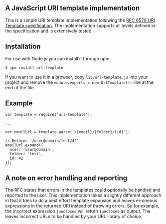 ## A JavaScript URI template implementation

This is a simple URI template implementation following the [RFC 6570 URI Template specification](http://tools.ietf.org/html/rfc6570). The implementation supports all levels defined in the specification and is extensively tested.

## Installation

For use with Node.js you can install it through npm:

    $ npm install url-template

If you want to use it in a browser, copy `lib/url-template.js` into your project and remove the `module.exports = new UrlTemplate();` line at the end of the file.

## Example

    var template = require('url-template');

    ...

    var emailUrl = template.parse('/{email}/{folder}/{id}');

    // Returns '/user@domain/test/42'
    emailUrl.expand({
      user: 'user@domain',
      folder: 'test',
      id: 42
    });

## A note on error handling and reporting

The RFC states that errors in the templates could optionally be handled and reported to the user. This implementation takes a slightly different approach in that it tries to do a best effort template expansion and leaves erroneous expressions in the returned URI instead of throwing errors. So for example, the incorrect expression `{unclosed` will return `{unclosed` as output. The leaves incorrect URLs to be handled by your URL library of choice.
